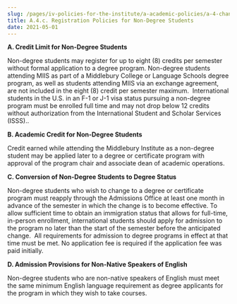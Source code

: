```yaml
---
slug: /pages/iv-policies-for-the-institute/a-academic-policies/a-4-change-of-academic-program/a-4-d-special-admission-and-registration-policies-for-non-degree-students
title: A.4.c. Registration Policies for Non-Degree Students
date: 2021-05-01
---
```

**A. Credit Limit for Non-Degree Students**

Non-degree students may register for up to eight (8) credits per semester without formal application to a degree program. Non-degree students attending MIIS as part of a Middlebury College or Language Schools degree program, as well as students attending MIIS via an exchange agreement, are not included in the eight (8) credit per semester maximum.  International students in the U.S. in an F-1 or J-1 visa status pursuing a non-degree program must be enrolled full time and may not drop below 12 credits without authorization from the International Student and Scholar Services (ISSS)..

**B. Academic Credit for Non-Degree Students**

Credit earned while attending the Middlebury Institute as a non-degree student may be applied later to a degree or certificate program with approval of the program chair and associate dean of academic operations.

**C. Conversion of Non-Degree Students to Degree Status**

Non-degree students who wish to change to a degree or certificate program must reapply through the Admissions Office at least one month in advance of the semester in which the change is to become effective. To allow sufficient time to obtain an immigration status that allows for full-time, in-person enrollment, international students should apply for admission to the program no later than the start of the semester before the anticipated change.  All requirements for admission to degree programs in effect at that time must be met. No application fee is required if the application fee was paid initially.

**D. Admission Provisions for Non-Native Speakers of English**

Non-degree students who are non-native speakers of English must meet the same minimum English language requirement as degree applicants for the program in which they wish to take courses.

